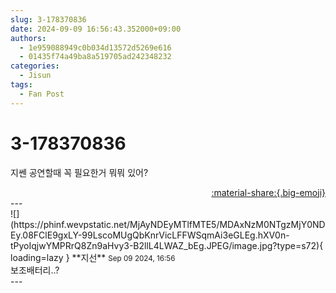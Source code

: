 ```yaml
---
slug: 3-178370836
date: 2024-09-09 16:56:43.352000+09:00
authors:
  - 1e959088949c0b034d13572d5269e616
  - 01435f74a49ba8a519705ad242348232
categories:
  - Jisun
tags:
  - Fan Post
---
```


# 3-178370836

<div class="post-container" markdown="1">
<div class="content-container md-sidebar__scrollwrap" markdown="1">

지쎈 공연할때 꼭 필요한거 뭐뭐 있어?

</div>
</div>

<div style="text-align: right;" markdown="1">
<a href="https://weverse.io/fromis9/fanpost/3-178370836" style="text-align: right;">:material-share:{.big-emoji}</a>
</div>
---

<div class="comments-container md-sidebar__scrollwrap" markdown="1">
<div class="comment" markdown="1">
<div class='id-container' markdown="1">
![](https://phinf.wevpstatic.net/MjAyNDEyMTlfMTE5/MDAxNzM0NTgzMjY0NDEy.08FClE9gxLY-99LscoMUgQbKnrVicLFFWSqmAi3eGLEg.hXV0n-tPyoIqjwYMPRrQ8Zn9aHvy3-B2llL4LWAZ_bEg.JPEG/image.jpg?type=s72){ loading=lazy }
**<span class="artist">지선</span>** <small>Sep 09 2024, 16:56</small><br>
</div>
<div class='comment-body' markdown="1">
보조배터리..?
</div>
</div>
</div>
---
